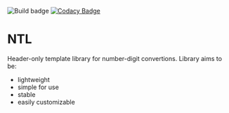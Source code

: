![Build badge](https://github.com/xiran56/NTL/actions/workflows/build.yml/badge.svg)
[![Codacy Badge](https://app.codacy.com/project/badge/Grade/8910e89f85194265a1b9b06e7a1a9f35)](https://app.codacy.com/gh/xiran56/NTL/dashboard?utm_source=gh&utm_medium=referral&utm_content=&utm_campaign=Badge_grade)

# NTL
Header-only template library for number-digit convertions.
Library aims to be:
- lightweight
- simple for use
- stable
- easily customizable

